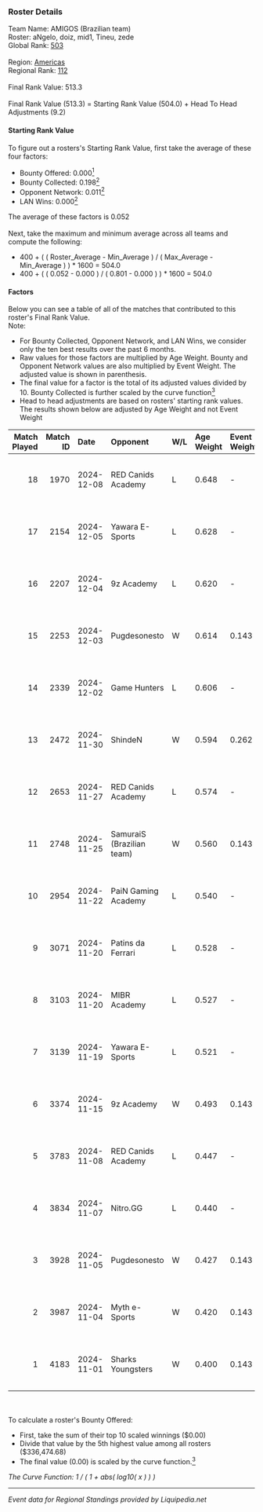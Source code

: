 ### Roster Details<br />
Team Name: AMIGOS (Brazilian team)<br />
Roster: aNgelo, doiz, mid1, Tineu, zede<br />
Global Rank: [503](../standings_global.md)<br />
<br />
Region: [Americas]( ../standings_americas.md)<br />
Regional Rank: [112]( ../standings_americas.md)<br />
<br />
Final Rank Value:  513.3<br />
<br />
Final Rank Value (513.3) = Starting Rank Value (504.0) + Head To Head Adjustments (9.2)<br />

#### Starting Rank Value<br />
To figure out a rosters's Starting Rank Value, first take the average of these four factors:<br />
- Bounty Offered: 0.000[<sup>1</sup>](#table2)
- Bounty Collected: 0.198[<sup>2</sup>](#table1)
- Opponent Network: 0.011[<sup>2</sup>](#table1)
- LAN Wins: 0.000[<sup>2</sup>](#table1)

The average of these factors is 0.052<br />
<br />
Next, take the maximum and minimum average across all teams and compute the following:<br />
- 400 + ( ( Roster_Average - Min_Average ) / ( Max_Average - Min_Average ) ) * 1600 = 504.0
- 400 + ( ( 0.052 - 0.000 ) / ( 0.801 - 0.000 ) ) * 1600 = 504.0


#### Factors<br />
Below you can see a table of all of the matches that contributed to this roster's Final Rank Value.<br />
Note:<br />

- For Bounty Collected, Opponent Network, and LAN Wins, we consider only the ten best results over the past 6 months.
- Raw values for those factors are multiplied by Age Weight. Bounty and Opponent Network values are also multiplied by Event Weight. The adjusted value is shown in parenthesis.
- The final value for a factor is the total of its adjusted values divided by 10. Bounty Collected is further scaled by the curve function[<sup>3</sup>](#curveFunction)
- Head to head adjustments are based on rosters' starting rank values. The results shown below are adjusted by Age Weight and not Event Weight
<span id="table1"></span><br />


| Match Played | Match ID | Date       | Opponent                  | W/L | Age Weight | Event Weight | Bounty Collected | Opponent Network | LAN Wins  | H2H Adj. | Roster                             |
| -: | -: | :- | :- | :- | :- | :- | :- | :- | :- | -: | :- |
|           18 |     1970 | 2024-12-08 | RED Canids Academy        | L   | 0.648      | -            | -                | -                | -         |    -4.71 | aNgelo, doiz, mid1, Tineu, zede    |
|           17 |     2154 | 2024-12-05 | Yawara E-Sports           | L   | 0.628      | -            | -                | -                | -         |    -5.22 | aNgelo, brokeN, CloN7, doiz, Tineu |
|           16 |     2207 | 2024-12-04 | 9z Academy                | L   | 0.620      | -            | -                | -                | -         |    -5.96 | aNgelo, doiz, mid1, Tineu, zede    |
|           15 |     2253 | 2024-12-03 | Pugdesonesto              | W   | 0.614      | 0.143        | 0.000 (0.000)    | 0.023 (0.002)    | 0 (0.000) |     8.68 | aNgelo, doiz, mid1, Tineu, zede    |
|           14 |     2339 | 2024-12-02 | Game Hunters              | L   | 0.606      | -            | -                | -                | -         |    -4.52 | aNgelo, brokeN, CloN7, doiz, Tineu |
|           13 |     2472 | 2024-11-30 | ShindeN                   | W   | 0.594      | 0.262        | 0.005 (0.001)    | 0.310 (0.048)    | 0 (0.000) |    13.77 | aNgelo, brokeN, CloN7, doiz, Tineu |
|           12 |     2653 | 2024-11-27 | RED Canids Academy        | L   | 0.574      | -            | -                | -                | -         |    -4.40 | aNgelo, brokeN, CloN7, doiz, Tineu |
|           11 |     2748 | 2024-11-25 | SamuraiS (Brazilian team) | W   | 0.560      | 0.143        | 0.000 (0.000)    | 0.157 (0.013)    | 0 (0.000) |     9.39 | aNgelo, brokeN, CloN7, doiz, Tineu |
|           10 |     2954 | 2024-11-22 | PaiN Gaming Academy       | L   | 0.540      | -            | -                | -                | -         |    -8.79 | aNgelo, brokeN, CloN7, doiz, Tineu |
|            9 |     3071 | 2024-11-20 | Patins da Ferrari         | L   | 0.528      | -            | -                | -                | -         |    -8.23 | aNgelo, brokeN, CloN7, doiz, Tineu |
|            8 |     3103 | 2024-11-20 | MIBR Academy              | L   | 0.527      | -            | -                | -                | -         |    -4.60 | aNgelo, brokeN, CloN7, doiz, Tineu |
|            7 |     3139 | 2024-11-19 | Yawara E-Sports           | L   | 0.521      | -            | -                | -                | -         |    -4.17 | aNgelo, brokeN, CloN7, doiz, Tineu |
|            6 |     3374 | 2024-11-15 | 9z Academy                | W   | 0.493      | 0.143        | 0.001 (0.000)    | 0.388 (0.027)    | 0 (0.000) |    11.19 | aNgelo, brokeN, CloN7, doiz, Tineu |
|            5 |     3783 | 2024-11-08 | RED Canids Academy        | L   | 0.447      | -            | -                | -                | -         |    -3.70 | aNgelo, brokeN, CloN7, doiz, Tineu |
|            4 |     3834 | 2024-11-07 | Nitro.GG                  | L   | 0.440      | -            | -                | -                | -         |    -4.10 | aNgelo, brokeN, CloN7, doiz, Tineu |
|            3 |     3928 | 2024-11-05 | Pugdesonesto              | W   | 0.427      | 0.143        | 0.000 (0.000)    | 0.101 (0.006)    | 0 (0.000) |     9.09 | aNgelo, brokeN, CloN7, doiz, Tineu |
|            2 |     3987 | 2024-11-04 | Myth e-Sports             | W   | 0.420      | 0.143        | 0.000 (0.000)    | 0.080 (0.005)    | 0 (0.000) |     8.11 | aNgelo, brokeN, CloN7, doiz, Tineu |
|            1 |     4183 | 2024-11-01 | Sharks Youngsters         | W   | 0.400      | 0.143        | 0.000 (0.000)    | 0.097 (0.006)    | 0 (0.000) |     7.43 | aNgelo, brokeN, CloN7, doiz, Tineu |

<br />
<span id="table2"></span><br />
To calculate a roster's Bounty Offered:<br />

- First, take the sum of their top 10 scaled winnings ($0.00)
- Divide that value by the 5th highest value among all rosters ($336,474.68)
- The final value (0.00) is scaled by the curve function.[<sup>3</sup>](#curveFunction)

<span id="curveFunction"></span>_The Curve Function: 1 / ( 1 + abs( log10( x ) ) )_<br />

---
_Event data for Regional Standings provided by Liquipedia.net_<br />
